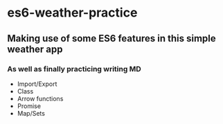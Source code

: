# es6-weather-practice
## Making use of some ES6 features in this simple weather app
### As well as finally practicing writing MD
* Import/Export
* Class
* Arrow functions
* Promise
* Map/Sets
